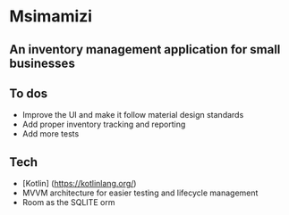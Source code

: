 # Msimamizi

## An inventory management application for small businesses

## To dos
- Improve the UI and make it follow material design standards
- Add proper inventory tracking and reporting
- Add more tests

## Tech
- [Kotlin] (https://kotlinlang.org/)
- MVVM architecture for easier testing and lifecycle management
- Room as the SQLITE orm




